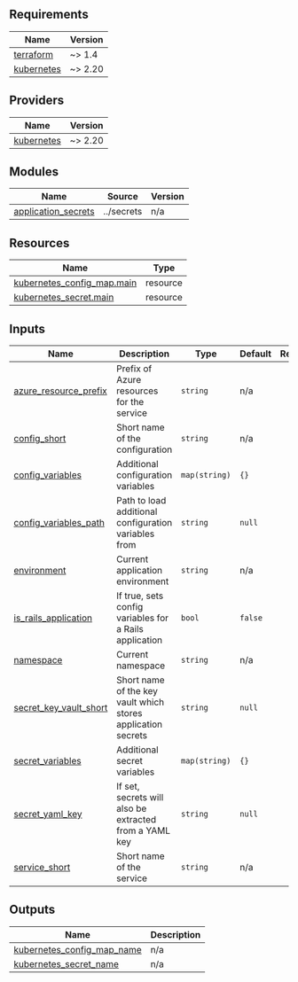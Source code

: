 ## Requirements

| Name | Version |
|------|---------|
| <a name="requirement_terraform"></a> [terraform](#requirement\_terraform) | ~> 1.4 |
| <a name="requirement_kubernetes"></a> [kubernetes](#requirement\_kubernetes) | ~> 2.20 |

## Providers

| Name | Version |
|------|---------|
| <a name="provider_kubernetes"></a> [kubernetes](#provider\_kubernetes) | ~> 2.20 |

## Modules

| Name | Source | Version |
|------|--------|---------|
| <a name="module_application_secrets"></a> [application\_secrets](#module\_application\_secrets) | ../secrets | n/a |

## Resources

| Name | Type |
|------|------|
| [kubernetes_config_map.main](https://registry.terraform.io/providers/hashicorp/kubernetes/latest/docs/resources/config_map) | resource |
| [kubernetes_secret.main](https://registry.terraform.io/providers/hashicorp/kubernetes/latest/docs/resources/secret) | resource |

## Inputs

| Name | Description | Type | Default | Required |
|------|-------------|------|---------|:--------:|
| <a name="input_azure_resource_prefix"></a> [azure\_resource\_prefix](#input\_azure\_resource\_prefix) | Prefix of Azure resources for the service | `string` | n/a | yes |
| <a name="input_config_short"></a> [config\_short](#input\_config\_short) | Short name of the configuration | `string` | n/a | yes |
| <a name="input_config_variables"></a> [config\_variables](#input\_config\_variables) | Additional configuration variables | `map(string)` | `{}` | no |
| <a name="input_config_variables_path"></a> [config\_variables\_path](#input\_config\_variables\_path) | Path to load additional configuration variables from | `string` | `null` | no |
| <a name="input_environment"></a> [environment](#input\_environment) | Current application environment | `string` | n/a | yes |
| <a name="input_is_rails_application"></a> [is\_rails\_application](#input\_is\_rails\_application) | If true, sets config variables for a Rails application | `bool` | `false` | no |
| <a name="input_namespace"></a> [namespace](#input\_namespace) | Current namespace | `string` | n/a | yes |
| <a name="input_secret_key_vault_short"></a> [secret\_key\_vault\_short](#input\_secret\_key\_vault\_short) | Short name of the key vault which stores application secrets | `string` | `null` | no |
| <a name="input_secret_variables"></a> [secret\_variables](#input\_secret\_variables) | Additional secret variables | `map(string)` | `{}` | no |
| <a name="input_secret_yaml_key"></a> [secret\_yaml\_key](#input\_secret\_yaml\_key) | If set, secrets will also be extracted from a YAML key | `string` | `null` | no |
| <a name="input_service_short"></a> [service\_short](#input\_service\_short) | Short name of the service | `string` | n/a | yes |

## Outputs

| Name | Description |
|------|-------------|
| <a name="output_kubernetes_config_map_name"></a> [kubernetes\_config\_map\_name](#output\_kubernetes\_config\_map\_name) | n/a |
| <a name="output_kubernetes_secret_name"></a> [kubernetes\_secret\_name](#output\_kubernetes\_secret\_name) | n/a |
